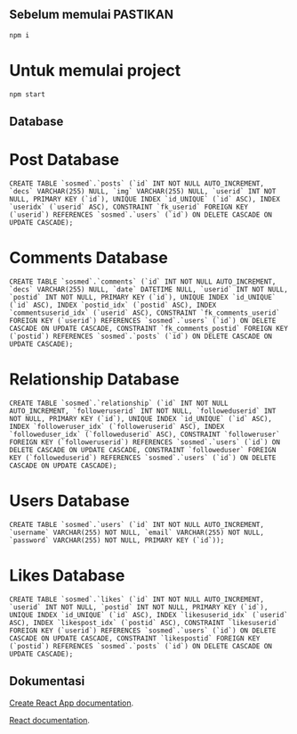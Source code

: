 ## Sebelum memulai PASTIKAN

`npm i`

# Untuk memulai project

`npm start`


## Database

# Post Database

``` CREATE TABLE `sosmed`.`posts` (`id` INT NOT NULL AUTO_INCREMENT, `decs` VARCHAR(255) NULL, `img` VARCHAR(255) NULL, `userid` INT NOT NULL, PRIMARY KEY (`id`), UNIQUE INDEX `id_UNIQUE` (`id` ASC), INDEX `useridx` (`userid` ASC), CONSTRAINT `fk_userid` FOREIGN KEY (`userid`) REFERENCES `sosmed`.`users` (`id`) ON DELETE CASCADE ON UPDATE CASCADE); ```

# Comments Database

``` CREATE TABLE `sosmed`.`comments` (`id` INT NOT NULL AUTO_INCREMENT, `decs` VARCHAR(255) NULL, `date` DATETIME NULL, `userid` INT NOT NULL, `postid` INT NOT NULL, PRIMARY KEY (`id`), UNIQUE INDEX `id_UNIQUE` (`id` ASC), INDEX `postid_idx` (`postid` ASC), INDEX `commentsuserid_idx` (`userid` ASC), CONSTRAINT `fk_comments_userid` FOREIGN KEY (`userid`) REFERENCES `sosmed`.`users` (`id`) ON DELETE CASCADE ON UPDATE CASCADE, CONSTRAINT `fk_comments_postid` FOREIGN KEY (`postid`) REFERENCES `sosmed`.`posts` (`id`) ON DELETE CASCADE ON UPDATE CASCADE); ```

# Relationship Database

``` CREATE TABLE `sosmed`.`relationship` (`id` INT NOT NULL AUTO_INCREMENT, `followeruserid` INT NOT NULL, `followeduserid` INT NOT NULL, PRIMARY KEY (`id`), UNIQUE INDEX `id_UNIQUE` (`id` ASC), INDEX `followeruser_idx` (`followeruserid` ASC), INDEX `followeduser_idx` (`followeduserid` ASC), CONSTRAINT `followeruser` FOREIGN KEY (`followeruserid`) REFERENCES `sosmed`.`users` (`id`) ON DELETE CASCADE ON UPDATE CASCADE, CONSTRAINT `followeduser` FOREIGN KEY (`followeduserid`) REFERENCES `sosmed`.`users` (`id`) ON DELETE CASCADE ON UPDATE CASCADE); ```

# Users Database

```CREATE TABLE `sosmed`.`users` (`id` INT NOT NULL AUTO_INCREMENT, `username` VARCHAR(255) NOT NULL, `email` VARCHAR(255) NOT NULL, `password` VARCHAR(255) NOT NULL, PRIMARY KEY (`id`)); ```

# Likes Database

```CREATE TABLE `sosmed`.`likes` (`id` INT NOT NULL AUTO_INCREMENT, `userid` INT NOT NULL, `postid` INT NOT NULL, PRIMARY KEY (`id`), UNIQUE INDEX `id_UNIQUE` (`id` ASC), INDEX `likesuserid_idx` (`userid` ASC), INDEX `likespost_idx` (`postid` ASC), CONSTRAINT `likesuserid` FOREIGN KEY (`userid`) REFERENCES `sosmed`.`users` (`id`) ON DELETE CASCADE ON UPDATE CASCADE, CONSTRAINT `likespostid` FOREIGN KEY (`postid`) REFERENCES `sosmed`.`posts` (`id`) ON DELETE CASCADE ON UPDATE CASCADE); ```

## Dokumentasi

[Create React App documentation](https://facebook.github.io/create-react-app/docs/getting-started).

[React documentation](https://reactjs.org/).

